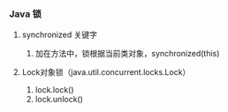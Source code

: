 ### Java 锁

1. synchronized 关键字
	1. 加在方法中，锁根据当前类对象，synchronized(this)

2. Lock对象锁（java.util.concurrent.locks.Lock）
	1. lock.lock()
	2. lock.unlock()